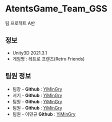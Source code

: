 # AtentsGame_Team_GSS
팀 프로젝트 A반

## 정보

- Unity3D 2021.3.1
- 게임명 : 레트로 프렌즈(Retro Friends)

## 팀원 정보
- 팀장 - **Github** : [YiMinGry](https://github.com/YiMinGry)
- 서기 - **Github** : [YiMinGry](https://github.com/YiMinGry)
- 팀원 - **Github** : [YiMinGry](https://github.com/YiMinGry)
- 팀원 - **Github** : [YiMinGry](https://github.com/YiMinGry)
- 팀원 - 이민규 **Github** : [YiMinGry](https://github.com/YiMinGry)
